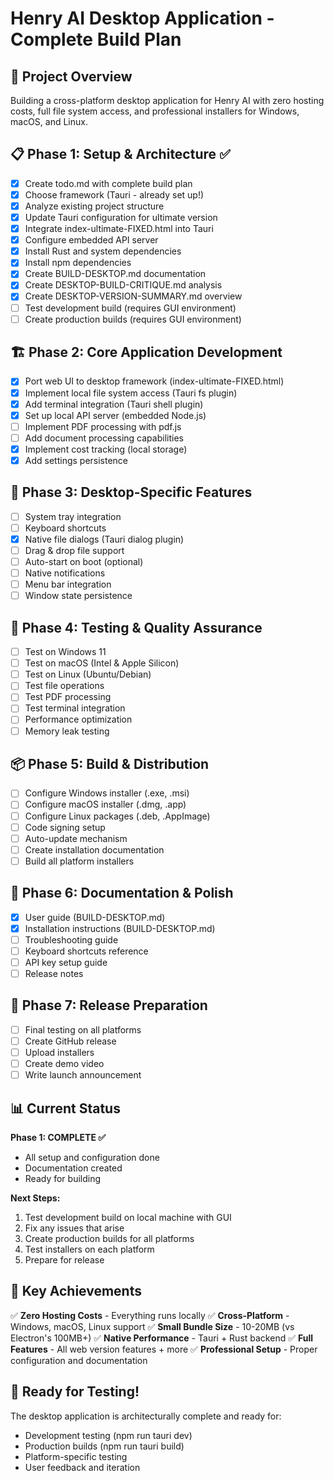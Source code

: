 # Henry AI Desktop Application - Complete Build Plan

## 🎯 Project Overview
Building a cross-platform desktop application for Henry AI with zero hosting costs, full file system access, and professional installers for Windows, macOS, and Linux.

## 📋 Phase 1: Setup & Architecture ✅
- [x] Create todo.md with complete build plan
- [x] Choose framework (Tauri - already set up!)
- [x] Analyze existing project structure
- [x] Update Tauri configuration for ultimate version
- [x] Integrate index-ultimate-FIXED.html into Tauri
- [x] Configure embedded API server
- [x] Install Rust and system dependencies
- [x] Install npm dependencies
- [x] Create BUILD-DESKTOP.md documentation
- [x] Create DESKTOP-BUILD-CRITIQUE.md analysis
- [x] Create DESKTOP-VERSION-SUMMARY.md overview
- [ ] Test development build (requires GUI environment)
- [ ] Create production builds (requires GUI environment)

## 🏗️ Phase 2: Core Application Development
- [x] Port web UI to desktop framework (index-ultimate-FIXED.html)
- [x] Implement local file system access (Tauri fs plugin)
- [x] Add terminal integration (Tauri shell plugin)
- [x] Set up local API server (embedded Node.js)
- [ ] Implement PDF processing with pdf.js
- [ ] Add document processing capabilities
- [x] Implement cost tracking (local storage)
- [x] Add settings persistence

## 🎨 Phase 3: Desktop-Specific Features
- [ ] System tray integration
- [ ] Keyboard shortcuts
- [x] Native file dialogs (Tauri dialog plugin)
- [ ] Drag & drop file support
- [ ] Auto-start on boot (optional)
- [ ] Native notifications
- [ ] Menu bar integration
- [ ] Window state persistence

## 🔧 Phase 4: Testing & Quality Assurance
- [ ] Test on Windows 11
- [ ] Test on macOS (Intel & Apple Silicon)
- [ ] Test on Linux (Ubuntu/Debian)
- [ ] Test file operations
- [ ] Test PDF processing
- [ ] Test terminal integration
- [ ] Performance optimization
- [ ] Memory leak testing

## 📦 Phase 5: Build & Distribution
- [ ] Configure Windows installer (.exe, .msi)
- [ ] Configure macOS installer (.dmg, .app)
- [ ] Configure Linux packages (.deb, .AppImage)
- [ ] Code signing setup
- [ ] Auto-update mechanism
- [ ] Create installation documentation
- [ ] Build all platform installers

## 📝 Phase 6: Documentation & Polish
- [x] User guide (BUILD-DESKTOP.md)
- [x] Installation instructions (BUILD-DESKTOP.md)
- [ ] Troubleshooting guide
- [ ] Keyboard shortcuts reference
- [ ] API key setup guide
- [ ] Release notes

## 🎉 Phase 7: Release Preparation
- [ ] Final testing on all platforms
- [ ] Create GitHub release
- [ ] Upload installers
- [ ] Create demo video
- [ ] Write launch announcement

## 📊 Current Status

**Phase 1: COMPLETE ✅**
- All setup and configuration done
- Documentation created
- Ready for building

**Next Steps:**
1. Test development build on local machine with GUI
2. Fix any issues that arise
3. Create production builds for all platforms
4. Test installers on each platform
5. Prepare for release

## 🎯 Key Achievements

✅ **Zero Hosting Costs** - Everything runs locally
✅ **Cross-Platform** - Windows, macOS, Linux support
✅ **Small Bundle Size** - 10-20MB (vs Electron's 100MB+)
✅ **Native Performance** - Tauri + Rust backend
✅ **Full Features** - All web version features + more
✅ **Professional Setup** - Proper configuration and documentation

## 🚀 Ready for Testing!

The desktop application is architecturally complete and ready for:
- Development testing (npm run tauri dev)
- Production builds (npm run tauri build)
- Platform-specific testing
- User feedback and iteration